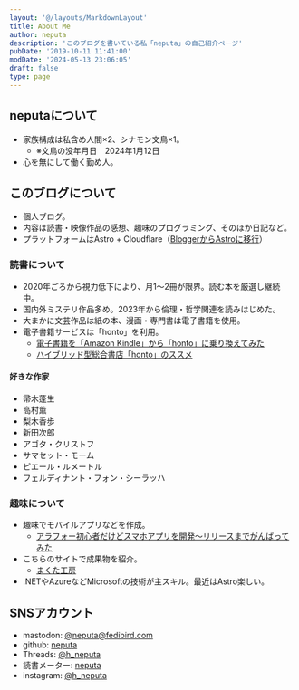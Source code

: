 ```yaml
---
layout: '@/layouts/MarkdownLayout'
title: About Me
author: neputa
description: 'このブログを書いている私「neputa」の自己紹介ページ'
pubDate: '2019-10-11 11:41:00'
modDate: '2024-05-13 23:06:05'
draft: false
type: page
---
```


## neputaについて

- 家族構成は私含め人間×2、シナモン文鳥×1。
  - ※文鳥の没年月日　2024年1月12日
- 心を無にして働く勤め人。

## このブログについて

- 個人ブログ。
- 内容は読書・映像作品の感想、趣味のプログラミング、そのほか日記など。
- プラットフォームはAstro + Cloudflare（[BloggerからAstroに移行](/2024/07/migrated-blogger-to-astro/)）

### 読書について

- 2020年ごろから視力低下により、月1〜2冊が限界。読む本を厳選し継続中。
- 国内外ミステリ作品多め。2023年から倫理・哲学関連を読みはじめた。
- 大まかに文芸作品は紙の本、漫画・専門書は電子書籍を使用。
- 電子書籍サービスは「honto」を利用。
  - [電子書籍を「Amazon Kindle」から「honto」に乗り換えてみた](https://www.neputa-note.net/2017/07/amazon-kindle-hont.html)
  - [ハイブリッド型総合書店「honto」のススメ](https://www.neputa-note.net/2022/01/i-recommend-honto.html)

#### 好きな作家

- 帚木蓬生
- 高村薫
- 梨木香歩
- 新田次郎
- アゴタ・クリストフ
- サマセット・モーム
- ピエール・ルメートル
- フェルディナント・フォン・シーラッハ

### 趣味について

- 趣味でモバイルアプリなどを作成。
  - [アラフォー初心者だけどスマホアプリを開発～リリースまでがんばってみた](https://www.neputa-note.net/2021/02/onethird-release.html)
- こちらのサイトで成果物を紹介。
  - [まくた工房](https://www.makuta-kobo.net/)
- .NETやAzureなどMicrosoftの技術が主スキル。最近はAstro楽しい。

## SNSアカウント

- mastodon: [@neputa@fedibird.com](https://fedibird.com/@neputa)
- github: [neputa](https://github.com/neputa)
- Threads: [@h_neputa](https://www.threads.net/@h_neputa)
- 読書メーター: [neputa](https://bookmeter.com/users/537950)
- instagram: [@h_neputa](https://www.instagram.com/h_neputa/)
